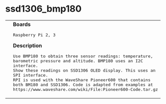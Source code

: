 # ssd1306_bmp180
<table><tr>
<td>
</td>
<td>
<b>Boards</b><p><pre>Raspberry Pi 2, 3</pre></p>
<b>Description</b><p><pre>Use BMP180 to obtain three sensor readings: temperature,
barometric pressure and altitude. BMP180 uses an I2C 
interface.
Show these readings on SSD1306 OLED display. This uses an
SPI interface.
RPI is used with the WaveShare Pioneer600 that contains
both BM180 and SSD1306. Code is adapted from examples at
https://www.waveshare.com/wiki/File:Pioneer600-Code.tar.gz
</pre></p>
</td>
</tr></table>


